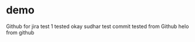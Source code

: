 # demo
Github for jira test 1
tested okay 
sudhar test 
 commit tested from Github 
helo from github
